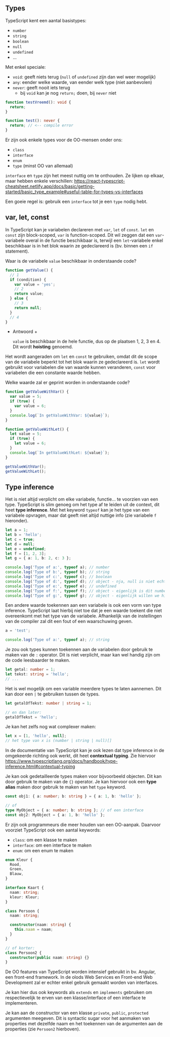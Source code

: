 <!-- markdownlint-disable first-line-h1 -->

## Types

TypeScript kent een aantal basistypes:

- `number`
- `string`
- `boolean`
- `null`
- `undefined`
- ...

Met enkel speciale:

- `void`: geeft niets terug (`null` of `undefined` zijn dan wel weer mogelijk)
- `any`: eender welke waarde, van eender welk type (niet aanbevolen)
- `never`: geeft nooit iets terug
  - bij `void` kan je nog `return;` doen, bij `never` niet

```typescript
function testVreemd(): void {
  return;
}

function test(): never {
  return; // <-- compile error
}
```

Er zijn ook enkele types voor de OO-mensen onder ons:

- `class`
- `interface`
- `enum`
- `type` (minst OO van allemaal)

`interface` en `type` zijn het meest nuttig om te onthouden. Ze lijken op elkaar, maar hebben enkele verschillen: <https://react-typescript-cheatsheet.netlify.app/docs/basic/getting-started/basic_type_example#useful-table-for-types-vs-interfaces>

Een goeie regel is: gebruik een `interface` tot je een `type` nodig hebt.

## var, let, const

In TypeScript kan je variabelen declareren met `var`, `let` of `const`. `let` en `const` zijn block-scoped, `var` is function-scoped. Dit wil zeggen dat een `var`-variabele overal in de functie beschikbaar is, terwijl een `let`-variabele enkel beschikbaar is in het blok waarin ze gedeclareerd is (bv. binnen een `if` statement).

Waar is de variabele `value` beschikbaar in onderstaande code?

```typescript
function getValue() {
  // 1
  if (condition) {
    var value = 'yes';
    // 2
    return value;
  } else {
    // 3
    return null;
  }
  // 4
}
```

- Antwoord +

  `value` is beschikbaar in de hele functie, dus op de plaatsen 1, 2, 3 en 4. Dit wordt **hoisting** genoemd.

Het wordt aangeraden om `let` en `const` te gebruiken, omdat dit de scope van de variabele beperkt tot het blok waarin ze gedeclareerd is. `let` wordt gebruikt voor variabelen die van waarde kunnen veranderen, `const` voor variabelen die een constante waarde hebben.

Welke waarde zal er geprint worden in onderstaande code?

```javascript
function getValueWithVar() {
  var value = 5;
  if (true) {
    var value = 6;
  }
  console.log(`In getValueWithVar: ${value}`);
}

function getValueWithLet() {
  let value = 5;
  if (true) {
    let value = 6;
  }
  console.log(`In getValueWithLet: ${value}`);
}

getValueWithVar();
getValueWithLet();
```

## Type inference

Het is niet altijd verplicht om elke variabele, functie... te voorzien van een type. TypeScript is slim genoeg om het type af te leiden uit de context, dit heet **type inference**. Met het keyword `typeof` kan je het type van een variabele opvragen, maar dat geeft niet altijd nuttige info (zie variabele `f` hieronder).

```typescript
let a = 1;
let b = 'hello';
let c = true;
let d = null;
let e = undefined;
let f = [1, 2, 3];
let g = { a: 1, b: 2, c: 3 };

console.log('Type of a:', typeof a); // number
console.log('Type of b:', typeof b); // string
console.log('Type of c:', typeof c); // boolean
console.log('Type of d:', typeof d); // object - nja, null is niet echt een object
console.log('Type of e:', typeof e); // undefined
console.log('Type of f:', typeof f); // object - eigenlijk is dit number[]
console.log('Type of g:', typeof g); // object - eigenlijk willen we hier ook een mooier type
```

Een andere waarde toekennen aan een variabele is ook een vorm van type inference. TypeScript laat hierbij niet toe dat je een waarde toekent die niet overeenkomt met het type van de variabele. Afhankelijk van de instellingen van de compiler zal dit een fout of een waarschuwing geven.

```typescript
a = 'test';

console.log('Type of a:', typeof a); // string
```

Je zou ook types kunnen toekennen aan de variabelen door gebruik te maken van de `:` operator. Dit is niet verplicht, maar kan wel handig zijn om de code leesbaarder te maken.

```typescript
let getal: number = 1;
let tekst: string = 'hello';
// ...
```

Het is wel mogelijk om een variable meerdere types te laten aannemen. Dit kan door een `|` te gebruiken tussen de types.

```typescript
let getalOfTekst: number | string = 1;

// en dan later:
getalOfTekst = 'hello';
```

Je kan het zelfs nog wat complexer maken:

```typescript
let x = [1, 'hello', null];
// het type van x is (number | string | null)[]
```

In de documentatie van TypeScript kan je ook lezen dat type inference in de omgekeerde richting ook werkt, dit heet **contextual typing**. Zie hiervoor <https://www.typescriptlang.org/docs/handbook/type-inference.html#contextual-typing>

Je kan ook gedetailleerde types maken voor bijvoorbeeld objecten. Dit kan door gebruik te maken van de `{}` operator. Je kan hiervoor ook een **type alias** maken door gebruik te maken van het `type` keyword.

```typescript
const obj1: { a: number; b: string } = { a: 1, b: 'hello' };

// of
type MyObject = { a: number; b: string }; // of een interface
const obj2: MyObject = { a: 1, b: 'hello' };
```

Er zijn ook programmeurs die meer houden van een OO-aanpak. Daarvoor voorziet TypeScript ook een aantal keywords:

- `class`: om een klasse te maken
- `interface`: om een interface te maken
- `enum`: om een enum te maken

```typescript
enum Kleur {
  Rood,
  Groen,
  Blauw,
}

interface Kaart {
  naam: string;
  kleur: Kleur;
}

class Persoon {
  naam: string;

  constructor(naam: string) {
    this.naam = naam;
  }
}

// of korter:
class Persoon2 {
  constructor(public naam: string) {}
}
```

De OO features van TypeScript worden intensief gebruikt in bv. Angular, een front-end framework. In de olods Web Services en Front-end Web Development zal er echter enkel gebruik gemaakt worden van interfaces.

Je kan hier dus ook keywords als `extends` en `implements` gebruiken om respectievelijk te erven van een klasse/interface of een interface te implementeren.

Je kan aan de constructor van een klasse `private`, `public`, `protected` argumenten meegeven. Dit is syntactic sugar voor het aanmaken van properties met dezelfde naam en het toekennen van de argumenten aan de properties (zie `Persoon2` hierboven).
